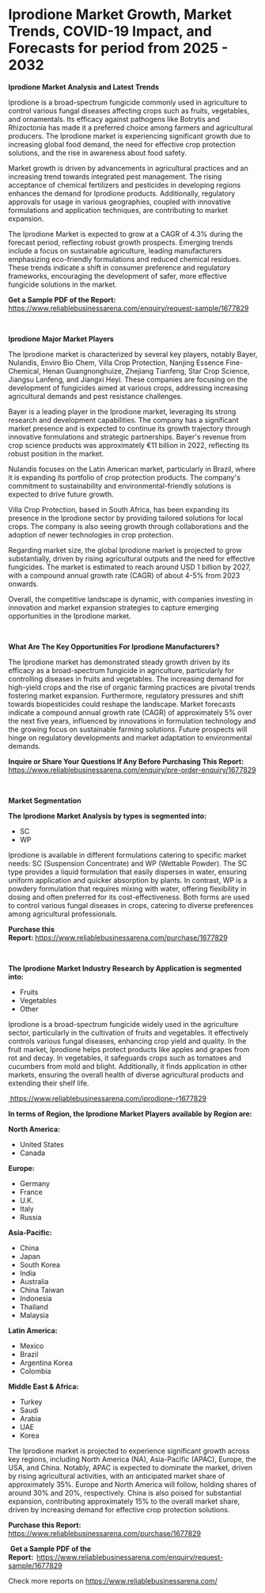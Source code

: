 <p><h1>Iprodione Market Growth, Market Trends, COVID-19 Impact, and Forecasts for period from 2025 - 2032</h1></p><p><strong>Iprodione Market Analysis and Latest Trends</strong></p>
<p><p>Iprodione is a broad-spectrum fungicide commonly used in agriculture to control various fungal diseases affecting crops such as fruits, vegetables, and ornamentals. Its efficacy against pathogens like Botrytis and Rhizoctonia has made it a preferred choice among farmers and agricultural producers. The Iprodione market is experiencing significant growth due to increasing global food demand, the need for effective crop protection solutions, and the rise in awareness about food safety.</p><p>Market growth is driven by advancements in agricultural practices and an increasing trend towards integrated pest management. The rising acceptance of chemical fertilizers and pesticides in developing regions enhances the demand for Iprodione products. Additionally, regulatory approvals for usage in various geographies, coupled with innovative formulations and application techniques, are contributing to market expansion.</p><p>The Iprodione Market is expected to grow at a CAGR of 4.3% during the forecast period, reflecting robust growth prospects. Emerging trends include a focus on sustainable agriculture, leading manufacturers emphasizing eco-friendly formulations and reduced chemical residues. These trends indicate a shift in consumer preference and regulatory frameworks, encouraging the development of safer, more effective fungicide solutions in the market.</p></p>
<p><strong>Get a Sample PDF of the Report:&nbsp;</strong> <a href="https://www.reliablebusinessarena.com/enquiry/request-sample/1677829?utm_campaign=2396&utm_medium=2&utm_source=Github&utm_content=ia&utm_term=30032025&utm_id=iprodione">https://www.reliablebusinessarena.com/enquiry/request-sample/1677829</a></p>
<p>&nbsp;</p>
<p><strong>Iprodione Major Market Players</strong></p>
<p><p>The Iprodione market is characterized by several key players, notably Bayer, Nulandis, Enviro Bio Chem, Villa Crop Protection, Nanjing Essence Fine-Chemical, Henan Guangnonghuize, Zhejiang Tianfeng, Star Crop Science, Jiangsu Lanfeng, and Jiangxi Heyi. These companies are focusing on the development of fungicides aimed at various crops, addressing increasing agricultural demands and pest resistance challenges.</p><p>Bayer is a leading player in the Iprodione market, leveraging its strong research and development capabilities. The company has a significant market presence and is expected to continue its growth trajectory through innovative formulations and strategic partnerships. Bayer's revenue from crop science products was approximately €11 billion in 2022, reflecting its robust position in the market.</p><p>Nulandis focuses on the Latin American market, particularly in Brazil, where it is expanding its portfolio of crop protection products. The company's commitment to sustainability and environmental-friendly solutions is expected to drive future growth.</p><p>Villa Crop Protection, based in South Africa, has been expanding its presence in the Iprodione sector by providing tailored solutions for local crops. The company is also seeing growth through collaborations and the adoption of newer technologies in crop protection.</p><p>Regarding market size, the global Iprodione market is projected to grow substantially, driven by rising agricultural outputs and the need for effective fungicides. The market is estimated to reach around USD 1 billion by 2027, with a compound annual growth rate (CAGR) of about 4-5% from 2023 onwards.</p><p>Overall, the competitive landscape is dynamic, with companies investing in innovation and market expansion strategies to capture emerging opportunities in the Iprodione market.</p></p>
<p>&nbsp;</p>
<p><strong>What Are The Key Opportunities For Iprodione Manufacturers?</strong></p>
<p><p>The Iprodione market has demonstrated steady growth driven by its efficacy as a broad-spectrum fungicide in agriculture, particularly for controlling diseases in fruits and vegetables. The increasing demand for high-yield crops and the rise of organic farming practices are pivotal trends fostering market expansion. Furthermore, regulatory pressures and shift towards biopesticides could reshape the landscape. Market forecasts indicate a compound annual growth rate (CAGR) of approximately 5% over the next five years, influenced by innovations in formulation technology and the growing focus on sustainable farming solutions. Future prospects will hinge on regulatory developments and market adaptation to environmental demands.</p></p>
<p><strong>Inquire or Share Your Questions If Any Before Purchasing This Report:</strong> <a href="https://www.reliablebusinessarena.com/enquiry/pre-order-enquiry/1677829?utm_campaign=2396&utm_medium=2&utm_source=Github&utm_content=ia&utm_term=30032025&utm_id=iprodione">https://www.reliablebusinessarena.com/enquiry/pre-order-enquiry/1677829</a></p>
<p>&nbsp;</p>
<p><strong>Market Segmentation</strong></p>
<p><strong>The Iprodione Market Analysis by types is segmented into:</strong></p>
<p><ul><li>SC</li><li>WP</li></ul></p>
<p><p>Iprodione is available in different formulations catering to specific market needs: SC (Suspension Concentrate) and WP (Wettable Powder). The SC type provides a liquid formulation that easily disperses in water, ensuring uniform application and quicker absorption by plants. In contrast, WP is a powdery formulation that requires mixing with water, offering flexibility in dosing and often preferred for its cost-effectiveness. Both forms are used to control various fungal diseases in crops, catering to diverse preferences among agricultural professionals.</p></p>
<p><strong>Purchase this Report:&nbsp;</strong><a href="https://www.reliablebusinessarena.com/purchase/1677829?utm_campaign=2396&utm_medium=2&utm_source=Github&utm_content=ia&utm_term=30032025&utm_id=iprodione">https://www.reliablebusinessarena.com/purchase/1677829</a></p>
<p>&nbsp;</p>
<p><strong>The Iprodione Market Industry Research by Application is segmented into:</strong></p>
<p><ul><li>Fruits</li><li>Vegetables</li><li>Other</li></ul></p>
<p><p>Iprodione is a broad-spectrum fungicide widely used in the agriculture sector, particularly in the cultivation of fruits and vegetables. It effectively controls various fungal diseases, enhancing crop yield and quality. In the fruit market, Iprodione helps protect products like apples and grapes from rot and decay. In vegetables, it safeguards crops such as tomatoes and cucumbers from mold and blight. Additionally, it finds application in other markets, ensuring the overall health of diverse agricultural products and extending their shelf life.</p></p>
<p><a href="https://www.reliablebusinessarena.com/iprodione-r1677829?utm_campaign=2396&utm_medium=2&utm_source=Github&utm_content=ia&utm_term=30032025&utm_id=iprodione">&nbsp;https://www.reliablebusinessarena.com/iprodione-r1677829</a></p>
<p><strong>In terms of Region, the Iprodione Market Players available by Region are:</strong></p>
<p>
    <p> <strong> North America: </strong>
        <ul>
            <li>United States</li>
            <li>Canada</li>
        </ul>
        </p> 
    <p> <strong> Europe: </strong>
        <ul>
            <li>Germany</li>
            <li>France</li>
            <li>U.K.</li>
            <li>Italy</li>
            <li>Russia</li>
        </ul>
        </p> 
    <p> <strong> Asia-Pacific: </strong>
        <ul>
            <li>China</li>
            <li>Japan</li>
            <li>South Korea</li>
            <li>India</li>
            <li>Australia</li>
            <li>China Taiwan</li>
            <li>Indonesia</li>
            <li>Thailand</li>
            <li>Malaysia</li>
        </ul>
        </p> 
    <p> <strong> Latin America: </strong>
        <ul>
            <li>Mexico</li>
            <li>Brazil</li>
            <li>Argentina Korea</li>
            <li>Colombia</li>
        </ul>
        </p> 
    <p> <strong> Middle East & Africa: </strong>
        <ul>
            <li>Turkey</li>
            <li>Saudi</li>
            <li>Arabia</li>
            <li>UAE</li>
            <li>Korea</li>
        </ul>
    </p>
    </p>
<p><p>The Iprodione market is projected to experience significant growth across key regions, including North America (NA), Asia-Pacific (APAC), Europe, the USA, and China. Notably, APAC is expected to dominate the market, driven by rising agricultural activities, with an anticipated market share of approximately 35%. Europe and North America will follow, holding shares of around 30% and 20%, respectively. China is also poised for substantial expansion, contributing approximately 15% to the overall market share, driven by increasing demand for effective crop protection solutions.</p></p>
<p><strong>Purchase this Report: </strong><a href="https://www.reliablebusinessarena.com/purchase/1677829?utm_campaign=2396&utm_medium=2&utm_source=Github&utm_content=ia&utm_term=30032025&utm_id=iprodione">https://www.reliablebusinessarena.com/purchase/1677829</a></p>
<p>&nbsp;<strong>Get a Sample PDF of the Report:&nbsp;&nbsp;</strong><a href="https://www.reliablebusinessarena.com/enquiry/request-sample/1677829?utm_campaign=2396&utm_medium=2&utm_source=Github&utm_content=ia&utm_term=30032025&utm_id=iprodione">https://www.reliablebusinessarena.com/enquiry/request-sample/1677829</a></p>
<p><strong></strong></p>
<p>Check more reports on <a href="https://www.reliablebusinessarena.com/?utm_campaign=2396&utm_medium=2&utm_source=Github&utm_content=ia&utm_term=30032025&utm_id=iprodione">https://www.reliablebusinessarena.com/</a></p>